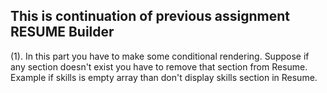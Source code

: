 ## This is continuation of previous assignment RESUME Builder

(1). In this part you have to make some conditional rendering. Suppose if any section doesn't exist you have to remove that section from Resume. Example if skills is empty array than don't display skills section in Resume.
